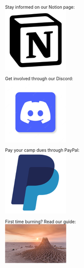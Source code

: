 Stay informed on our Notion page:
<br>
<a href="https://road-stoplight-c79.notion.site/Planning-2022-27087b2335314bf6b194d5e91960d0ee"><img src="NotionLogo.png" alt="notion" width="200" height="200"/></a>

Get involved through our Discord:
<br>
<a href="https://discord.gg/pQCednBzpJ"><img src="DiscordLogo.webp" alt="discord" width="200" height="200"/></a>

Pay your camp dues through PayPal:
<br>
<a href="https://www.paypal.com/donate/?hosted_button_id=JF22WPX9G9X8U"><img src="PaypalLogo.jpg" alt="paypal" width="200" height="200"/></a>

First time burning? Read our guide:
<br>
<a href="https://road-stoplight-c79.notion.site/Year-1-A-burning-man-guide-ea6addd55ac04127b16b60c8e95a7dd7"><img src="FirstBurn.jpg" alt="FirstBurn" width="200" height="127"/></a>
